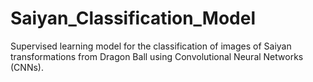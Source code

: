 # Saiyan_Classification_Model
Supervised learning model for the classification of images of Saiyan transformations from Dragon Ball using Convolutional Neural Networks (CNNs).
